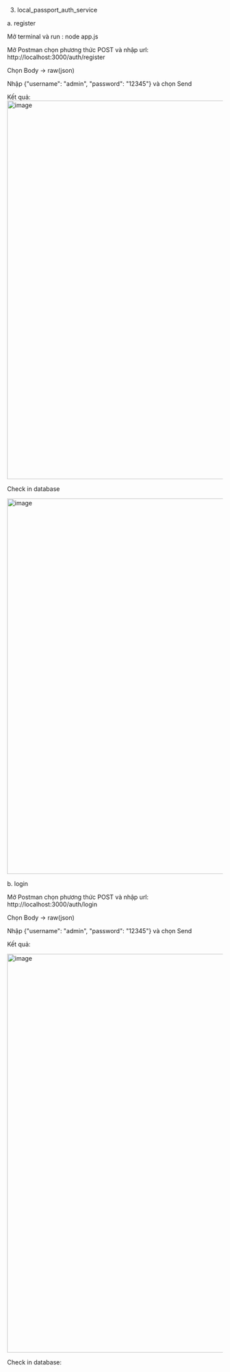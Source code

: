 3. local_passport_auth_service
   
a. register

Mở terminal và run : node app.js

Mở Postman chọn phương thức POST và nhập url: http://localhost:3000/auth/register

Chọn Body -> raw(json)

Nhập {"username": "admin", "password": "12345"} và chọn Send

Kết quả:
<img width="1511" height="882" alt="image" src="https://github.com/user-attachments/assets/b8dba117-9609-409d-9178-a8c237f7e12f" />

Check in database

<img width="1762" height="875" alt="image" src="https://github.com/user-attachments/assets/6af561f7-c1d1-4867-8dc9-51211b05c6a8" />

b. login

Mở Postman chọn phương thức POST và nhập url: http://localhost:3000/auth/login

Chọn Body -> raw(json)

Nhập {"username": "admin", "password": "12345"} và chọn Send

Kết quả:

<img width="1507" height="929" alt="image" src="https://github.com/user-attachments/assets/6c05a441-30f8-43d5-b63b-81e7787fe2f0" />

Check in database:

